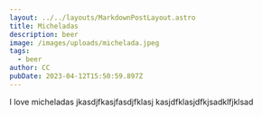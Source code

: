 ```yaml
---
layout: ../../layouts/MarkdownPostLayout.astro
title: Micheladas
description: beer
image: /images/uploads/michelada.jpeg
tags:
  - beer
author: CC
pubDate: 2023-04-12T15:50:59.897Z
---
```

I﻿ love micheladas
j﻿kasdjfkasjfasdjfklasj
k﻿asjdfklasjdfkjsadklfjklsad